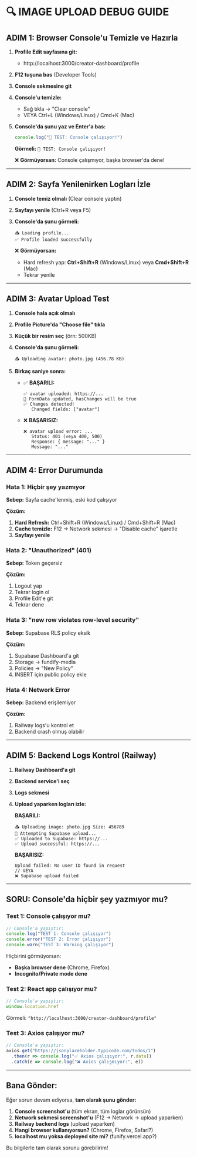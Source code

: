 # 🔍 IMAGE UPLOAD DEBUG GUIDE

## ADIM 1: Browser Console'u Temizle ve Hazırla

1. **Profile Edit sayfasına git:** 
   - http://localhost:3000/creator-dashboard/profile

2. **F12 tuşuna bas** (Developer Tools)

3. **Console sekmesine git**

4. **Console'u temizle:**
   - Sağ tıkla → "Clear console" 
   - VEYA Ctrl+L (Windows/Linux) / Cmd+K (Mac)

5. **Console'da şunu yaz ve Enter'a bas:**
   ```javascript
   console.log("🧪 TEST: Console çalışıyor!")
   ```
   
   **Görmeli:** `🧪 TEST: Console çalışıyor!`
   
   ❌ **Görmüyorsan:** Console çalışmıyor, başka browser'da dene!

---

## ADIM 2: Sayfa Yenilenirken Logları İzle

1. **Console temiz olmalı** (Clear console yaptın)

2. **Sayfayı yenile** (Ctrl+R veya F5)

3. **Console'da şunu görmeli:**
   ```
   📥 Loading profile...
   ✅ Profile loaded successfully
   ```

   ❌ **Görmüyorsan:** 
   - Hard refresh yap: **Ctrl+Shift+R** (Windows/Linux) veya **Cmd+Shift+R** (Mac)
   - Tekrar yenile

---

## ADIM 3: Avatar Upload Test

1. **Console hala açık olmalı**

2. **Profile Picture'da "Choose file" tıkla**

3. **Küçük bir resim seç** (örn: 500KB)

4. **Console'da şunu görmeli:**
   ```
   📤 Uploading avatar: photo.jpg (456.78 KB)
   ```

5. **Birkaç saniye sonra:**
   - ✅ **BAŞARILI:**
     ```
     ✅ avatar uploaded: https://...
     🔄 FormData updated, hasChanges will be true
     ✅ Changes detected!
        Changed fields: ["avatar"]
     ```
   
   - ❌ **BAŞARISIZ:**
     ```
     ❌ avatar upload error: ...
        Status: 401 (veya 400, 500)
        Response: { message: "..." }
        Message: "..."
     ```

---

## ADIM 4: Error Durumunda

### Hata 1: Hiçbir şey yazmıyor
**Sebep:** Sayfa cache'lenmiş, eski kod çalışıyor

**Çözüm:**
1. **Hard Refresh:** Ctrl+Shift+R (Windows/Linux) / Cmd+Shift+R (Mac)
2. **Cache temizle:** F12 → Network sekmesi → "Disable cache" işaretle
3. **Sayfayı yenile**

### Hata 2: "Unauthorized" (401)
**Sebep:** Token geçersiz

**Çözüm:**
1. Logout yap
2. Tekrar login ol
3. Profile Edit'e git
4. Tekrar dene

### Hata 3: "new row violates row-level security"
**Sebep:** Supabase RLS policy eksik

**Çözüm:**
1. Supabase Dashboard'a git
2. Storage → fundify-media
3. Policies → "New Policy"
4. INSERT için public policy ekle

### Hata 4: Network Error
**Sebep:** Backend erişilemiyor

**Çözüm:**
1. Railway logs'u kontrol et
2. Backend crash olmuş olabilir

---

## ADIM 5: Backend Logs Kontrol (Railway)

1. **Railway Dashboard'a git**
2. **Backend service'i seç**
3. **Logs sekmesi**
4. **Upload yaparken logları izle:**

   **BAŞARILI:**
   ```
   📤 Uploading image: photo.jpg Size: 456789
   🔄 Attempting Supabase upload...
   ✅ Uploaded to Supabase: https://...
   ✅ Upload successful: https://...
   ```

   **BAŞARISIZ:**
   ```
   Upload failed: No user ID found in request
   // VEYA
   ❌ Supabase upload failed
   ```

---

## SORU: Console'da hiçbir şey yazmıyor mu?

### Test 1: Console çalışıyor mu?
```javascript
// Console'a yapıştır:
console.log("TEST 1: Console çalışıyor")
console.error("TEST 2: Error çalışıyor")
console.warn("TEST 3: Warning çalışıyor")
```

Hiçbirini görmüyorsan:
- **Başka browser dene** (Chrome, Firefox)
- **Incognito/Private mode dene**

### Test 2: React app çalışıyor mu?
```javascript
// Console'a yapıştır:
window.location.href
```

Görmeli: `"http://localhost:3000/creator-dashboard/profile"`

### Test 3: Axios çalışıyor mu?
```javascript
// Console'a yapıştır:
axios.get("https://jsonplaceholder.typicode.com/todos/1")
  .then(r => console.log("✅ Axios çalışıyor:", r.data))
  .catch(e => console.log("❌ Axios çalışmıyor:", e))
```

---

## Bana Gönder:

Eğer sorun devam ediyorsa, **tam olarak şunu gönder:**

1. **Console screenshot'u** (tüm ekran, tüm loglar görünsün)
2. **Network sekmesi screenshot'u** (F12 → Network → upload yaparken)
3. **Railway backend logs** (upload yaparken)
4. **Hangi browser kullanıyorsun?** (Chrome, Firefox, Safari?)
5. **localhost mu yoksa deployed site mi?** (funify.vercel.app?)

Bu bilgilerle tam olarak sorunu görebilirim!

